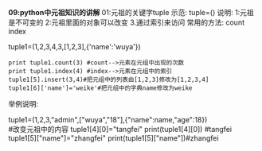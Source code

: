 **09:python中元祖知识的讲解**
01:元祖的关键字tuple
示范:
tuple=()
说明:
    1:元祖是不可变的
    2:元祖里面的对象可以改变
    3.通过索引来访问
常用的方法: count index

tuple1=(1,2,3,4,3,[1,2,3],{'name':'wuya'})

    print tuple1.count(3) #count-->元素在元组中出现的次数
    print tuple1.index(4) #index-->元素在元组中的索引
    tuple1[5].insert(3,4)#把元组中的列表由[1,2,3]修改为[1,2,3,4]
    tuple1[6]['name']='weike'#把元组中的字典name修改为weike

举例说明:

tuple1=(1,2,3,"admin",["wuya","18"],{"name":name,"age":18})   
#改变元祖中的内容
tuple1[4][0]="tangfei"
print(tuple1[4][0]) #tangfei
tuple1[5]["name"]="zhangfei"
print(tuple1[5]["name"])#zhangfei



